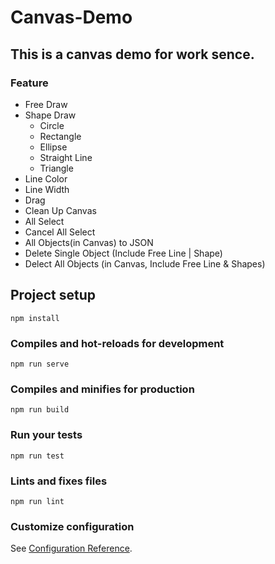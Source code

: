 # Canvas-Demo
## This is a canvas demo for work sence. 
### Feature
* Free Draw
* Shape Draw
  * Circle
  * Rectangle
  * Ellipse
  * Straight Line
  * Triangle
* Line Color
* Line Width
* Drag
* Clean Up Canvas
* All Select
* Cancel All Select
* All Objects(in Canvas) to JSON
* Delete Single Object (Include Free Line | Shape)
* Delect All Objects (in Canvas, Include Free Line & Shapes)


## Project setup
```
npm install
```

### Compiles and hot-reloads for development
```
npm run serve
```

### Compiles and minifies for production
```
npm run build
```

### Run your tests
```
npm run test
```

### Lints and fixes files
```
npm run lint
```

### Customize configuration
See [Configuration Reference](https://cli.vuejs.org/config/).
